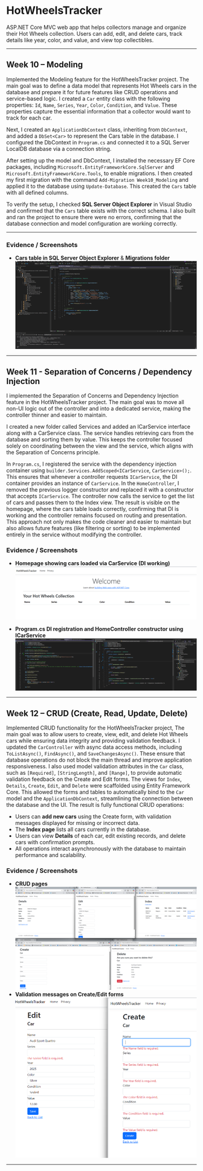 ﻿# HotWheelsTracker

ASP.NET Core MVC web app that helps collectors manage and organize their Hot Wheels collection. Users can add, edit, and delete cars, track details like year, color, and value, and view top collectibles.

---

## Week 10 – Modeling

Implemented the Modeling feature for the HotWheelsTracker project. The main goal was to define a data model that represents Hot Wheels cars in the database and prepare it for future features like CRUD operations and service-based logic. I created a `Car` entity class with the following properties: `Id`, `Name`, `Series`, `Year`, `Color`, `Condition`, and `Value`. These properties capture the essential information that a collector would want to track for each car.

Next, I created an `ApplicationDbContext` class, inheriting from `DbContext`, and added a `DbSet<Car>` to represent the Cars table in the database. I configured the DbContext in `Program.cs` and connected it to a SQL Server LocalDB database via a connection string.

After setting up the model and DbContext, I installed the necessary EF Core packages, including `Microsoft.EntityFrameworkCore.SqlServer` and `Microsoft.EntityFrameworkCore.Tools`, to enable migrations. I then created my first migration with the command `Add-Migration Week10_Modeling` and applied it to the database using `Update-Database`. This created the `Cars` table with all defined columns.

To verify the setup, I checked **SQL Server Object Explorer** in Visual Studio and confirmed that the `Cars` table exists with the correct schema. I also built and ran the project to ensure there were no errors, confirming that the database connection and model configuration are working correctly.

---

### Evidence / Screenshots

- **Cars table in SQL Server Object Explorer** & **Migrations folder**  
  ![Cars table and Migration folder](Screenshots/Screenshot_HotWheelsTracker1.png)

---

## Week 11 - Separation of Concerns / Dependency Injection

I implemented the Separation of Concerns and Dependency Injection feature in the HotWheelsTracker project. The main goal was to move all non-UI logic out of the controller and into a dedicated service, making the controller thinner and easier to maintain.

I created a new folder called Services and added an ICarService interface along with a CarService class. The service handles retrieving cars from the database and sorting them by value. 
This keeps the controller focused solely on coordinating between the view and the service, which aligns with the Separation of Concerns principle.

In `Program.cs`, I registered the service with the dependency injection container using `builder.Services.AddScoped<ICarService`, `CarService>();`. This ensures that whenever a controller requests `ICarService`, the DI container provides an instance of `CarService`. 
In the `HomeController`, I removed the previous logger constructor and replaced it with a constructor that accepts `ICarService`. The controller now calls the service to get the list of cars and passes them to the Index view.
The result is visible on the homepage, where the cars table loads correctly, confirming that DI is working and the controller remains focused on routing and presentation. This approach not only makes the code cleaner and easier to maintain but also allows future features (like filtering or sorting) to be implemented entirely in the service without modifying the controller.

### Evidence / Screenshots

- **Homepage showing cars loaded via CarService (DI working)**  
  ![Homepage with cars table](Screenshots/Screenshot_HotWheelsTracker2.png)

- **Program.cs DI registration and HomeController constructor using ICarService**  
  ![Program.cs and HomeController.cs](Screenshots/Screenshot_HotWheelsTracker3.png)
---

## Week 12 – CRUD (Create, Read, Update, Delete)

Implemented CRUD functionality for the HotWheelsTracker project, The main goal was to allow users to create, view, edit, and delete Hot Wheels cars while ensuring data integrity and providing validation feedback.
I updated the `CarController` with async data access methods, including `ToListAsync()`, `FindAsync()`, and `SaveChangesAsync()`. These ensure that database operations do not block the main thread and improve application responsiveness. I also used model validation attributes in the `Car` class, such as `[Required]`, `[StringLength]`, and `[Range]`, to provide automatic validation feedback on the Create and Edit forms.
The views for `Index`, `Details`, `Create`, `Edit`, and `Delete` were scaffolded using Entity Framework Core. This allowed the forms and tables to automatically bind to the `Car` model and the `ApplicationDbContext`, streamlining the connection between the database and the UI.
The result is fully functional CRUD operations:
- Users can **add new cars** using the Create form, with validation messages displayed for missing or incorrect data.
- The **Index page** lists all cars currently in the database.
- Users can view **Details** of each car, edit existing records, and delete cars with confirmation prompts.
- All operations interact asynchronously with the database to maintain performance and scalability.

### Evidence / Screenshots

- **CRUD pages**
  ![CRUD pages](Screenshots/Screenshot_HotWheelsTracker4.png)
- **Validation messages on Create/Edit forms**
  ![Validation messages](Screenshots/Screenshot_HotWheelsTracker5.png)

---
